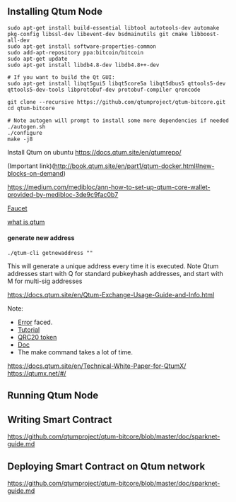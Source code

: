 ## Installing Qtum Node

```
sudo apt-get install build-essential libtool autotools-dev automake pkg-config libssl-dev libevent-dev bsdmainutils git cmake libboost-all-dev
sudo apt-get install software-properties-common
sudo add-apt-repository ppa:bitcoin/bitcoin
sudo apt-get update
sudo apt-get install libdb4.8-dev libdb4.8++-dev

# If you want to build the Qt GUI:
sudo apt-get install libqt5gui5 libqt5core5a libqt5dbus5 qttools5-dev qttools5-dev-tools libprotobuf-dev protobuf-compiler qrencode

git clone --recursive https://github.com/qtumproject/qtum-bitcore.git
cd qtum-bitcore

# Note autogen will prompt to install some more dependencies if needed
./autogen.sh
./configure
make -j8
```

Install Qtum on ubuntu
https://docs.qtum.site/en/qtumrepo/


(Important link)(http://book.qtum.site/en/part1/qtum-docker.html#new-blocks-on-demand)

https://medium.com/medibloc/ann-how-to-set-up-qtum-core-wallet-provided-by-medibloc-3de9c9fac0b7

[Faucet](http://testnet-faucet.qtum.info/#!/)

[what is qtum](https://coincentral.com/what-is-qtum/)

#### generate new address
`./qtum-cli getnewaddress ""`

This will generate a unique address every time it is executed. Note Qtum addresses start with Q for standard pubkeyhash addresses, and start with M for multi-sig addresses

https://docs.qtum.site/en/Qtum-Exchange-Usage-Guide-and-Info.html

Note: 
- [Error](https://github.com/qtumproject/qtum/issues/382) faced.
- [Tutorial](https://github.com/qtumproject/qtum-bitcore/tree/c919424e3b889652b0cffcf59068704252fbe671)
- [QRC20 token](https://docs.qtum.site/en/QRC20-Token-Introduce.html)
- [Doc](https://docs.qtum.site/en)
- The make command takes a lot of time.

https://docs.qtum.site/en/Technical-White-Paper-for-QtumX/
https://qtumx.net/#/

## Running Qtum Node



## Writing Smart Contract
https://github.com/qtumproject/qtum-bitcore/blob/master/doc/sparknet-guide.md 

## Deploying Smart Contract on Qtum network
https://github.com/qtumproject/qtum-bitcore/blob/master/doc/sparknet-guide.md 
